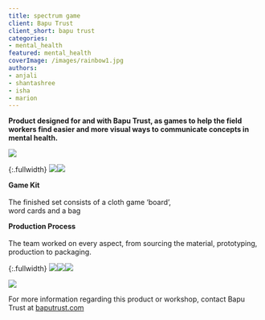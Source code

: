 ```yaml
---
title: spectrum game
client: Bapu Trust
client_short: bapu trust
categories:
- mental_health
featured: mental_health
coverImage: /images/rainbow1.jpg
authors: 
- anjali
- shantashree
- isha
- marion
---
```


**Product designed for and with Bapu Trust, as games to help the field workers find easier and more visual ways to communicate concepts in mental health.**

![]({{site.baseurl}}/images/rainbow1.jpg)

{:.fullwidth}
![]({{site.baseurl}}/images/rainbow2.1.jpg)![]({{site.baseurl}}/images/rainbow2.jpg)

**Game Kit** <br><br>The finished set consists of a cloth game ‘board’,  
word cards and a bag

**Production Process** <br><br>The team worked on every aspect, from sourcing the material, prototyping, production to packaging.

{:.fullwidth}
![]({{site.baseurl}}/images/rainbow3.2.jpg)![]({{site.baseurl}}/images/rainbow3.1.jpg)![]({{site.baseurl}}/images/rainbow3.4.jpg)

![]({{site.baseurl}}/images/rainbow.jpg)

For more information regarding this product or workshop, contact Bapu Trust at [baputrust.com](https://www.baputrust.com)
